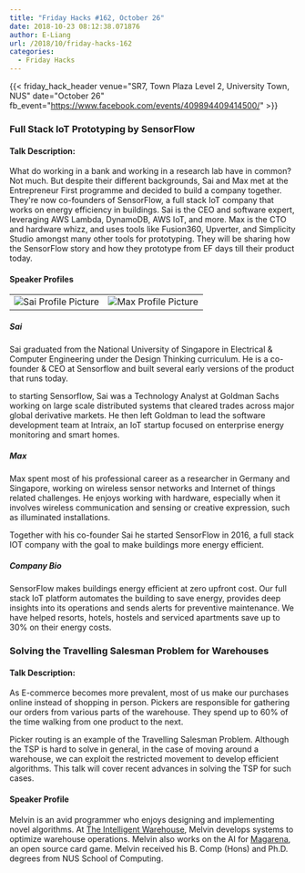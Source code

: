 ```yaml
---
title: "Friday Hacks #162, October 26"
date: 2018-10-23 08:12:38.071876
author: E-Liang
url: /2018/10/friday-hacks-162
categories:
  - Friday Hacks
---
```


{{< friday_hack_header
    venue="SR7, Town Plaza Level 2, University Town, NUS"
    date="October 26"
    fb_event="https://www.facebook.com/events/409894409414500/" >}}


### Full Stack IoT Prototyping by SensorFlow

#### Talk Description:

What do working in a bank and working in a research lab have in common? Not much. But despite their different backgrounds, Sai and Max met at the Entrepreneur First programme and decided to build a company together. They're now co-founders of SensorFlow, a full stack IoT company that works on energy efficiency in buildings. Sai is the CEO and software expert, leveraging AWS Lambda, DynamoDB, AWS IoT, and more. Max is the CTO and hardware whizz, and uses tools like Fusion360, Upverter, and Simplicity Studio amongst many other tools for prototyping. They will be sharing how the SensorFlow story and how they prototype from EF days till their product today.

#### Speaker Profiles

|                                                     |                                                     |
| :-------------------------------------------------- | :-------------------------------------------------- |
| ![Sai Profile Picture](/img/2018/10/SaiProfile.jpg) | ![Max Profile Picture](/img/2018/10/MaxProfile.jpg) |

##### Sai

Sai graduated from the National University of Singapore in Electrical & Computer Engineering under the Design Thinking curriculum. He is a co-founder & CEO at Sensorflow and built several early versions of the product that runs today.

 to starting Sensorflow, Sai was a Technology Analyst at Goldman Sachs working on large scale distributed systems that cleared trades across major global derivative markets. He then left Goldman to lead the software development team at Intraix, an IoT startup focused on enterprise energy monitoring and smart homes.

##### Max

Max spent most of his professional career as a researcher in Germany and Singapore, working on wireless sensor networks and Internet of things related challenges. He enjoys working with hardware, especially when it involves wireless communication and sensing or creative expression, such as illuminated installations.

Together with his co-founder Sai he started SensorFlow in 2016, a full stack IOT company with the goal to make buildings more energy efficient.

##### Company Bio

SensorFlow makes buildings energy efficient at zero upfront cost. Our full stack IoT platform automates the building to save energy, provides deep insights into its operations and sends alerts for preventive maintenance. We have helped resorts, hotels, hostels and serviced apartments save up to 30% on their energy costs.



### Solving the Travelling Salesman Problem for Warehouses

#### Talk Description:

As E-commerce becomes more prevalent, most of us make our purchases online
instead of shopping in person. Pickers are responsible for gathering our orders
from various parts of the warehouse. They spend up to 60% of the time walking
from one product to the next.

Picker routing is an example of the Travelling Salesman Problem. Although the
TSP is hard to solve in general, in the case of moving around a warehouse, we
can exploit the restricted movement to develop efficient algorithms. This talk
will cover recent advances in solving the TSP for such cases.

#### Speaker Profile

Melvin is an avid programmer who enjoys designing and implementing novel
algorithms.  At [The Intelligent Warehouse](https://theintelligentwarehouse.com/),
Melvin develops systems to optimize warehouse operations. Melvin also works on the
AI for [Magarena](https://magarena.github.io/), an open source card game.
Melvin received his B. Comp (Hons) and Ph.D. degrees from NUS School of
Computing.
